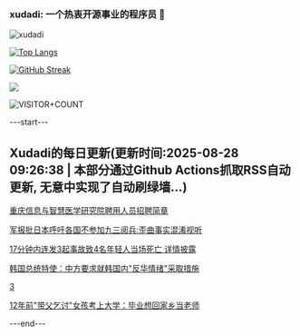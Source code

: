 ### xudadi: 一个热衷开源事业的程序员 👋

![xudadi](https://github-readme-stats-git-masterorgs-github-readme-stats-team.vercel.app/api?username=xudadi)

[![Top Langs](https://github-readme-stats.vercel.app/api/top-langs/?username=xudadi)](https://github.com/anuraghazra/github-readme-stats)

[![GitHub Streak](https://streak-stats.demolab.com?user=xudadi&locale=zh_Hans)](https://git.io/streak-stats)

![](https://raw.githubusercontent.com/xudadi/xudadi/main/assets/github-contribution-grid-snake.svg)

![VISITOR+COUNT](https://komarev.com/ghpvc/?username=xudadi&label=VISITOR+COUNT)


---start---

## Xudadi的每日更新(更新时间:2025-08-28 09:26:38 | 本部分通过Github Actions抓取RSS自动更新, 无意中实现了自动刷绿墙...)

[重庆信息与智慧医学研究院聘用人员招聘简章](https://www.gongkaoleida.com/article/2591228)

[军报批日本呼吁各国不参加九三阅兵:歪曲事实混淆视听](https://m.163.com/news/article/K80CPIIJ0514R9P4.html)

[17分钟内连发3起事故致4名年轻人当场死亡 详情披露](https://m.163.com/news/article/K80GS29600019K82.html)

[韩国总统特使：中方要求就韩国内"反华情绪"采取措施](https://m.163.com/news/article/K80506TH0514R9OJ.html)

[3](https://www.163.com/v/video/VT71BBJLN.html)

[12年前"带父乞讨"女孩考上大学：毕业想回家乡当老师](https://m.163.com/news/article/K80O60VL051492T3.html)

---end---
